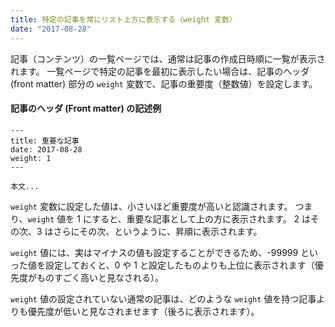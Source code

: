 ```yaml
---
title: 特定の記事を常にリスト上方に表示する（weight 変数）
date: "2017-08-28"
---
```


記事（コンテンツ）の一覧ページでは、通常は記事の作成日時順に一覧が表示されます。
一覧ページで特定の記事を最初に表示したい場合は、記事のヘッダ (front matter) 部分の `weight` 変数で、記事の重要度（整数値）を設定します。

#### 記事のヘッダ (Front matter) の記述例

~~~
---
title: 重要な記事
date: 2017-08-28
weight: 1
---

本文...
~~~

`weight` 変数に設定した値は、小さいほど重要度が高いと認識されます。
つまり、`weight` 値を 1 にすると、重要な記事として上の方に表示されます。
2 はその次、3 はさらにその次、というように、昇順に表示されます。

`weight` 値には、実はマイナスの値も設定することができるため、-99999 といった値を設定しておくと、0 や 1 と設定したものよりも上位に表示されます（優先度がものすごく高いと見なされる）。

`weight` 値の設定されていない通常の記事は、どのような `weight` 値を持つ記事よりも優先度が低いと見なされませます（後ろに表示されます）。


